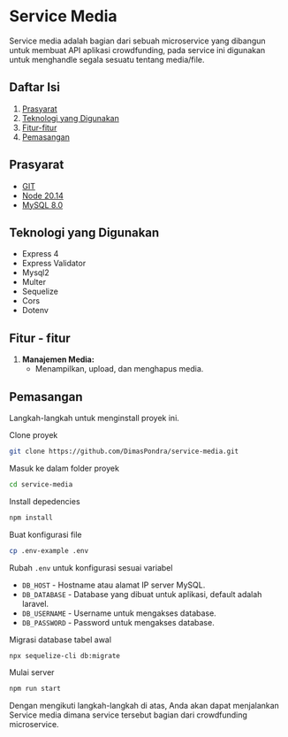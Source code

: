 # Service Media
Service media adalah bagian dari sebuah microservice yang dibangun untuk membuat API aplikasi crowdfunding, pada service ini digunakan untuk menghandle segala sesuatu tentang media/file. 

## Daftar Isi
1. [Prasyarat](#prasyarat)
2. [Teknologi yang Digunakan](#teknologi-yang-digunakan)
3. [Fitur-fitur](#fitur---fitur)
4. [Pemasangan](#pemasangan)

## Prasyarat
- [GIT](https://www.git-scm.com/downloads)
- [Node 20.14](https://nodejs.org/en/download/package-manager/current)
- [MySQL 8.0](https://dev.mysql.com/downloads/installer/)

## Teknologi yang Digunakan
- Express 4
- Express Validator
- Mysql2
- Multer
- Sequelize
- Cors
- Dotenv

## Fitur - fitur
1. **Manajemen Media:**
    - Menampilkan, upload, dan menghapus media.

## Pemasangan
Langkah-langkah untuk menginstall proyek ini.

Clone proyek
```bash
git clone https://github.com/DimasPondra/service-media.git
```

Masuk ke dalam folder proyek
```bash
cd service-media
```

Install depedencies
```bash
npm install
```

Buat konfigurasi file
```bash
cp .env-example .env
```

Rubah `.env` untuk konfigurasi sesuai variabel
- `DB_HOST` - Hostname atau alamat IP server MySQL.
- `DB_DATABASE` - Database yang dibuat untuk aplikasi, default adalah laravel.
- `DB_USERNAME` - Username untuk mengakses database.
- `DB_PASSWORD` - Password untuk mengakses database.

Migrasi database tabel awal
```bash
npx sequelize-cli db:migrate
```

Mulai server
```bash
npm run start
```

Dengan mengikuti langkah-langkah di atas, Anda akan dapat menjalankan Service media dimana service tersebut bagian dari crowdfunding microservice.
